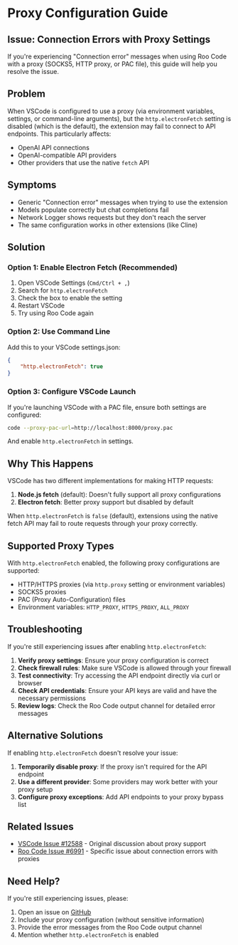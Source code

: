 # Proxy Configuration Guide

## Issue: Connection Errors with Proxy Settings

If you're experiencing "Connection error" messages when using Roo Code with a proxy (SOCKS5, HTTP proxy, or PAC file), this guide will help you resolve the issue.

## Problem

When VSCode is configured to use a proxy (via environment variables, settings, or command-line arguments), but the `http.electronFetch` setting is disabled (which is the default), the extension may fail to connect to API endpoints. This particularly affects:

- OpenAI API connections
- OpenAI-compatible API providers
- Other providers that use the native `fetch` API

## Symptoms

- Generic "Connection error" messages when trying to use the extension
- Models populate correctly but chat completions fail
- Network Logger shows requests but they don't reach the server
- The same configuration works in other extensions (like Cline)

## Solution

### Option 1: Enable Electron Fetch (Recommended)

1. Open VSCode Settings (`Cmd/Ctrl + ,`)
2. Search for `http.electronFetch`
3. Check the box to enable the setting
4. Restart VSCode
5. Try using Roo Code again

### Option 2: Use Command Line

Add this to your VSCode settings.json:

```json
{
	"http.electronFetch": true
}
```

### Option 3: Configure VSCode Launch

If you're launching VSCode with a PAC file, ensure both settings are configured:

```bash
code --proxy-pac-url=http://localhost:8000/proxy.pac
```

And enable `http.electronFetch` in settings.

## Why This Happens

VSCode has two different implementations for making HTTP requests:

1. **Node.js fetch** (default): Doesn't fully support all proxy configurations
2. **Electron fetch**: Better proxy support but disabled by default

When `http.electronFetch` is `false` (default), extensions using the native fetch API may fail to route requests through your proxy correctly.

## Supported Proxy Types

With `http.electronFetch` enabled, the following proxy configurations are supported:

- HTTP/HTTPS proxies (via `http.proxy` setting or environment variables)
- SOCKS5 proxies
- PAC (Proxy Auto-Configuration) files
- Environment variables: `HTTP_PROXY`, `HTTPS_PROXY`, `ALL_PROXY`

## Troubleshooting

If you're still experiencing issues after enabling `http.electronFetch`:

1. **Verify proxy settings**: Ensure your proxy configuration is correct
2. **Check firewall rules**: Make sure VSCode is allowed through your firewall
3. **Test connectivity**: Try accessing the API endpoint directly via curl or browser
4. **Check API credentials**: Ensure your API keys are valid and have the necessary permissions
5. **Review logs**: Check the Roo Code output channel for detailed error messages

## Alternative Solutions

If enabling `http.electronFetch` doesn't resolve your issue:

1. **Temporarily disable proxy**: If the proxy isn't required for the API endpoint
2. **Use a different provider**: Some providers may work better with your proxy setup
3. **Configure proxy exceptions**: Add API endpoints to your proxy bypass list

## Related Issues

- [VSCode Issue #12588](https://github.com/microsoft/vscode/issues/12588) - Original discussion about proxy support
- [Roo Code Issue #6991](https://github.com/RooCodeInc/Roo-Code/issues/6991) - Specific issue about connection errors with proxies

## Need Help?

If you're still experiencing issues, please:

1. Open an issue on [GitHub](https://github.com/RooCodeInc/Roo-Code/issues)
2. Include your proxy configuration (without sensitive information)
3. Provide the error messages from the Roo Code output channel
4. Mention whether `http.electronFetch` is enabled
